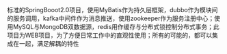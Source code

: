 标准的SpringBooot2.0项目，使用MyBatis作为持久层框架，dubbo作为模块间的服务调用，kafka中间件作为消息推送，使用zookeeper作为服务注册中心；使用MySQL与MongoDB双数据源，redis用作缓存与分布式锁控制分布式事务；此项目为WEB项目，为了方便日常工作中的直观性使用；所有的可能的，都可以集成在一起，满足解耦的特性
